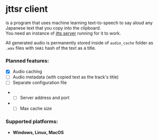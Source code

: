 # jttsr client

is a program that uses machine learning text-to-speech to say aloud any Japanese text that you copy into the clipboard.  
You need an instance of [jtts server](https://github.com/Ayashiihito/japanese_tts_server) running for it to work.

All generated audio is permanently stored inside of `audio_cache` folder as `.wav` files with `SHA1` hash of the text as a title.

### Planned features:
- [x] Audio caching
- [ ] Audio metadata (with copied text as the track's title)  
- [ ] Separate configuration file
- - [ ] Server address and port
- - [ ] Max cache size

### Supported platforms:
- **Windows, Linux, MacOS**

